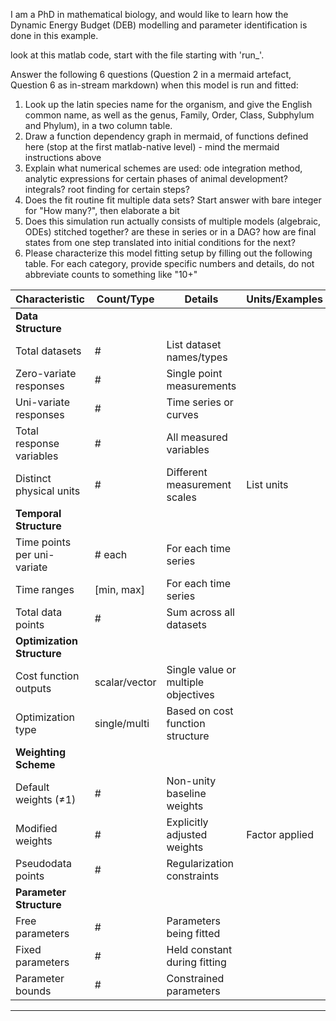 I am a PhD in mathematical biology, and would like to learn how the
Dynamic Energy Budget (DEB) modelling and parameter identification is done in this example.

look at this matlab code, start with the file starting with 'run_'.

Answer the following 6 questions (Question 2 in a mermaid artefact, Question 6 as in-stream markdown)
when this model is run and fitted:

1. Look up the latin species name for the organism, and give the English common name, as well as the genus, Family, Order, Class, Subphylum and Phylum), in a two column table.
2. Draw a function dependency graph in mermaid, of functions defined here (stop at the first matlab-native level) - mind the mermaid instructions above 
3. Explain what numerical schemes are used: ode integration method, analytic expressions for certain phases of animal development? integrals? root finding for certain steps?
4. Does the fit routine fit multiple data sets? Start answer with bare integer for "How many?", then elaborate a bit
5. Does this simulation run actually consists of multiple models (algebraic, ODEs) stitched together? 
are these in series or in a DAG? 
how are final states from one step translated into initial conditions for the next?
6. Please characterize this model fitting setup by filling out the following table. 
For each category, provide specific numbers and details, do not abbreviate counts to something like "10+"


| Characteristic | Count/Type | Details | Units/Examples |
|---|---|---|---|
| **Data Structure** |
| Total datasets | # | List dataset names/types | |
| Zero-variate responses | # | Single point measurements | |
| Uni-variate responses | # | Time series or curves | |
| Total response variables | # | All measured variables | |
| Distinct physical units | # | Different measurement scales | List units |
| **Temporal Structure** |
| Time points per uni-variate | # each | For each time series | |
| Time ranges | [min, max] | For each time series | |
| Total data points | # | Sum across all datasets | |
| **Optimization Structure** |
| Cost function outputs | scalar/vector | Single value or multiple objectives | |
| Optimization type | single/multi | Based on cost function structure | |
| **Weighting Scheme** |
| Default weights (≠1) | # | Non-unity baseline weights | |
| Modified weights | # | Explicitly adjusted weights | Factor applied |
| Pseudodata points | # | Regularization constraints | |
| **Parameter Structure** |
| Free parameters | # | Parameters being fitted | |
| Fixed parameters | # | Held constant during fitting | |
| Parameter bounds | # | Constrained parameters | |

---
